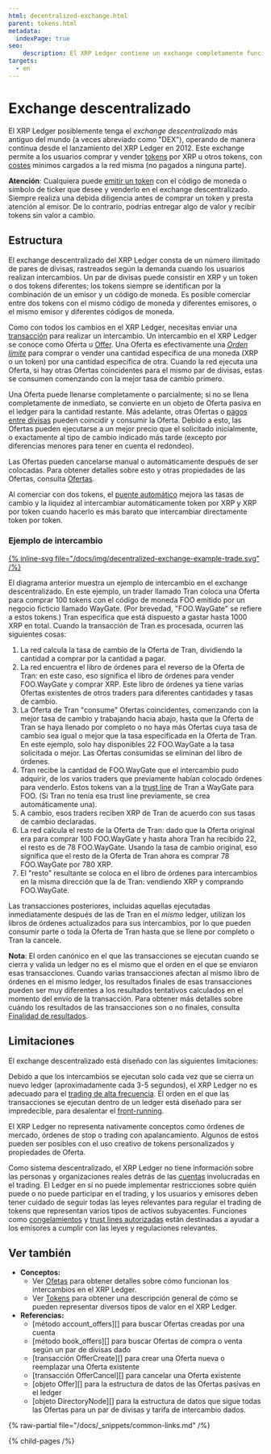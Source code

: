 ```yaml
---
html: decentralized-exchange.html
parent: tokens.html
metadata:
  indexPage: true
seo:
    description: El XRP Ledger contiene un exchange completamente funcional donde los usuarios pueden intercambiar tokens por XRP o entre sí.
targets:
  - en
---
```

# Exchange descentralizado

El XRP Ledger posiblemente tenga el _exchange descentralizado_ más antiguo del mundo (a veces abreviado como "DEX"), operando de manera continua desde el lanzamiento del XRP Ledger en 2012. Este exchange permite a los usuarios comprar y vender [tokens](../index.md) por XRP u otros tokens, con [costes](../../transactions/fees.md) mínimos cargados a la red misma (no pagados a ninguna parte).

**Atención**: Cualquiera puede [emitir un token](../../../tutorials/how-tos/use-tokens/issue-a-fungible-token.md) con el código de moneda o símbolo de ticker que desee y venderlo en el exchange descentralizado. Siempre realiza una debida diligencia antes de comprar un token y presta atención al emisor. De lo contrario, podrías entregar algo de valor y recibir tokens sin valor a cambio.

## Estructura

El exchange descentralizado del XRP Ledger consta de un número ilimitado de pares de divisas, rastreados según la demanda cuando los usuarios realizan intercambios. Un par de divisas puede consistir en XRP y un token o dos tokens diferentes; los tokens siempre se identifican por la combinación de un emisor y un código de moneda. Es posible comerciar entre dos tokens con el mismo código de moneda y diferentes emisores, o el mismo emisor y diferentes códigos de moneda. <!-- STYLE_OVERRIDE: limited number -->

Como con todos los cambios en el XRP Ledger, necesitas enviar una [transacción](../../transactions/index.md) para realizar un intercambio. Un intercambio en el XRP Ledger se conoce como Oferta u [Offer](offers.md). Una Oferta es efectivamente una [_Orden límite_](https://en.wikipedia.org/wiki/Order_(exchange)#Limit_order) para comprar o vender una cantidad específica de una moneda (XRP o un token) por una cantidad específica de otra. Cuando la red ejecuta una Oferta, si hay otras Ofertas coincidentes para el mismo par de divisas, estas se consumen comenzando con la mejor tasa de cambio primero.

Una Oferta puede llenarse completamente o parcialmente; si no se llena completamente de inmediato, se convierte en un objeto de Oferta pasiva en el ledger para la cantidad restante. Más adelante, otras Ofertas o [pagos entre divisas](../../payment-types/cross-currency-payments.md) pueden coincidir y consumir la Oferta. Debido a esto, las Ofertas pueden ejecutarse a un mejor precio que el solicitado inicialmente, o exactamente al tipo de cambio indicado más tarde (excepto por diferencias menores para tener en cuenta el redondeo).

Las Ofertas pueden cancelarse manual o automáticamente después de ser colocadas. Para obtener detalles sobre esto y otras propiedades de las Ofertas, consulta [Ofertas](offers.md).

Al comerciar con dos tokens, el [puente automático](autobridging.md) mejora las tasas de cambio y la liquidez al intercambiar automáticamente token por XRP y XRP por token cuando hacerlo es más barato que intercambiar directamente token por token.

### Ejemplo de intercambio

[{% inline-svg file="/docs/img/decentralized-exchange-example-trade.svg" /%}](/docs/img/decentralized-exchange-example-trade.svg "Diagrama: Oferta parcialmente completada para comprar un token con XRP.")

El diagrama anterior muestra un ejemplo de intercambio en el exchange descentralizado. En este ejemplo, un trader llamado Tran coloca una Oferta para comprar 100 tokens con el código de moneda FOO emitido por un negocio ficticio llamado WayGate. (Por brevedad, "FOO.WayGate" se refiere a estos tokens.) Tran especifica que está dispuesto a gastar hasta 1000 XRP en total. Cuando la transacción de Tran es procesada, ocurren las siguientes cosas:

1. La red calcula la tasa de cambio de la Oferta de Tran, dividiendo la cantidad a comprar por la cantidad a pagar.
0. La red encuentra el libro de órdenes para el reverso de la Oferta de Tran: en este caso, eso significa el libro de órdenes para vender FOO.WayGate y comprar XRP. Este libro de órdenes ya tiene varias Ofertas existentes de otros traders para diferentes cantidades y tasas de cambio.
0. La Oferta de Tran "consume" Ofertas coincidentes, comenzando con la mejor tasa de cambio y trabajando hacia abajo, hasta que la Oferta de Tran se haya llenado por completo o no haya más Ofertas cuya tasa de cambio sea igual o mejor que la tasa especificada en la Oferta de Tran. En este ejemplo, solo hay disponibles 22 FOO.WayGate a la tasa solicitada o mejor. Las Ofertas consumidas se eliminan del libro de órdenes.
0. Tran recibe la cantidad de FOO.WayGate que el intercambio pudo adquirir, de los varios traders que previamente habían colocado órdenes para venderlo. Estos tokens van a la [trust line](../fungible-tokens/index.md) de Tran a WayGate para FOO. (Si Tran no tenía esa trust line previamente, se crea automáticamente una).
0. A cambio, esos traders reciben XRP de Tran de acuerdo con sus tasas de cambio declaradas.
0. La red calcula el resto de la Oferta de Tran: dado que la Oferta original era para comprar 100 FOO.WayGate y hasta ahora Tran ha recibido 22, el resto es de 78 FOO.WayGate. Usando la tasa de cambio original, eso significa que el resto de la Oferta de Tran ahora es comprar 78 FOO.WayGate por 780 XRP.
0. El "resto" resultante se coloca en el libro de órdenes para intercambios en la misma dirección que la de Tran: vendiendo XRP y comprando FOO.WayGate.

Las transacciones posteriores, incluidas aquellas ejecutadas inmediatamente después de las de Tran en el _mismo_ ledger, utilizan los libros de órdenes actualizados para sus intercambios, por lo que pueden consumir parte o toda la Oferta de Tran hasta que se llene por completo o Tran la cancele.

**Nota**: El orden canónico en el que las transacciones se ejecutan cuando se cierra y valida un ledger no es el mismo que el orden en el que se enviaron esas transacciones. Cuando varias transacciones afectan al mismo libro de órdenes en el mismo ledger, los resultados finales de esas transacciones pueden ser muy diferentes a los resultados tentativos calculados en el momento del envío de la transacción. Para obtener más detalles sobre cuándo los resultados de las transacciones son o no finales, consulta [Finalidad de resultados](../../transactions/finality-of-results/index.md).


## Limitaciones

El exchange descentralizado está diseñado con las siguientes limitaciones:

Debido a que los intercambios se ejecutan solo cada vez que se cierra un nuevo ledger (aproximadamente cada 3-5 segundos), el XRP Ledger no es adecuado para el [trading de alta frecuencia](https://en.wikipedia.org/wiki/High-frequency_trading). El orden en el que las transacciones se ejecutan dentro de un ledger está diseñado para ser impredecible, para desalentar el [front-running](https://en.wikipedia.org/wiki/Front_running).

El XRP Ledger no representa nativamente conceptos como órdenes de mercado, órdenes de stop o trading con apalancamiento. Algunos de estos pueden ser posibles con el uso creativo de tokens personalizados y propiedades de Oferta.

Como sistema descentralizado, el XRP Ledger no tiene información sobre las personas y organizaciones reales detrás de las [cuentas](../../accounts/index.md) involucradas en el trading. El Ledger en sí no puede implementar restricciones sobre quién puede o no puede participar en el trading, y los usuarios y emisores deben tener cuidado de seguir todas las leyes relevantes para regular el trading de tokens que representan varios tipos de activos subyacentes. Funciones como [congelamientos](../fungible-tokens/freezes.md) y [trust lines autorizadas](../fungible-tokens/authorized-trust-lines.md) están destinadas a ayudar a los emisores a cumplir con las leyes y regulaciones relevantes.

## Ver también

- **Conceptos:**
    - Ver [Ofetas](offers.md) para obtener detalles sobre cómo funcionan los intercambios en el XRP Ledger.
    - Ver [Tokens](../index.md) para obtener una descripción general de cómo se pueden representar diversos tipos de valor en el XRP Ledger.
- **Referencias:**
    - [método account_offers][] para buscar Ofertas creadas por una cuenta
    - [método book_offers][] para buscar Ofertas de compra o venta según un par de divisas dado
    - [transacción OfferCreate][] para crear una Oferta nueva o reemplazar una Oferta existente
    - [transacción OfferCancel][] para cancelar una Oferta existente
    - [objeto Offer][] para la estructura de datos de las Ofertas pasivas en el ledger
    - [objeto DirectoryNode][] para la estructura de datos que sigue todas las Ofertas para un par de divisas y tarifa de intercambio dados.

{% raw-partial file="/docs/_snippets/common-links.md" /%}


{% child-pages /%}
